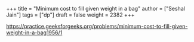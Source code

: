 +++
title = "Minimum cost to fill given weight in a bag"
author = ["Seshal Jain"]
tags = ["dp"]
draft = false
weight = 2382
+++

<https://practice.geeksforgeeks.org/problems/minimum-cost-to-fill-given-weight-in-a-bag1956/1>
